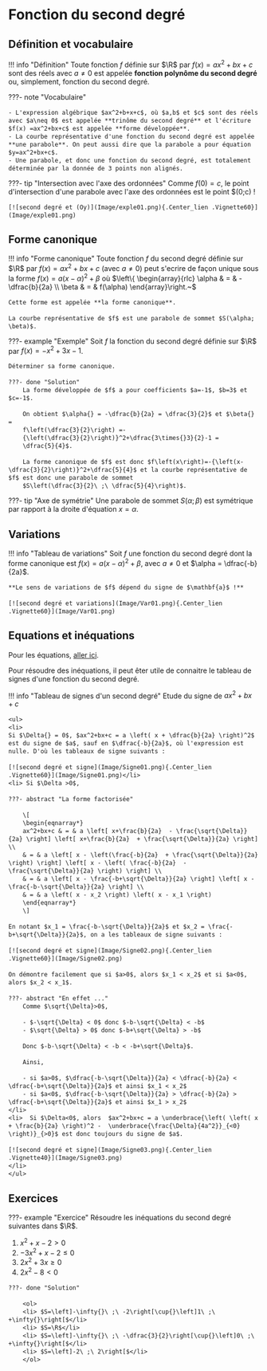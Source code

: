 # Fonction du second degré

## Définition et vocabulaire

!!! info "Définition"
    Toute fonction $f$ définie sur $\R$ par $f(x) = ax^2 + bx + c$ sont des réels avec $a\neq0$ est appelée **fonction polynôme du second degré** ou, simplement, fonction du second degré.

???- note "Vocabulaire"
    
    - L'expression algébrique $ax^2+b+x+c$, où $a,b$ et $c$ sont des réels avec $a\neq 0$ est appelée **trinôme du second degré** et l'écriture $f(x) =ax^2+bx+c$ est appelée **forme développée**.
    - La courbe représentative d'une fonction du second degré est appelée **une parabole**. On peut aussi dire que la parabole a pour équation $y=ax^2+bx+c$.
    - Une parabole, et donc une fonction du second degré, est totalement déterminée par la donnée de 3 points non alignés.

???- tip "Intersection avec l'axe des ordonnées"
    Comme $f(0) = c$, le point d'intersection d'une parabole avec l'axe des ordonnées est le point $(0;c) !

    [![second degré et (Oy)](Image/exple01.png){.Center_lien .Vignette60}](Image/exple01.png)

## Forme canonique

!!! info "Forme canonique"
    Toute fonction $f$ du second degré définie sur $\R$ par $f(x) = ax^2+bx+c$ (avec $a \neq 0$) peut s'ecrire de façon unique sous la forme $f(x) = a(x - \alpha)^2 + \beta$ où $\left\{ \begin{array}{rlc} \alpha & = & -\dfrac{b}{2a} \\ \beta & = & f(\alpha) \end{array}\right.~$

    Cette forme est appelée **la forme canonique**. 
    
    La courbe représentative de $f$ est une parabole de sommet $S(\alpha; \beta)$.

???- example "Exemple"
    Soit $f$ la fonction du second degré définie sur $\R$ par
    $f\left(x\right)=-x^2+3x-1$. 

    Déterminer sa forme canonique.

    ???- done "Solution"
        La forme développée de $f$ a pour coefficients $a=-1$, $b=3$ et $c=-1$. 

        On obtient $\alpha{} = -\dfrac{b}{2a} = \dfrac{3}{2}$ et $\beta{} =
        f\left(\dfrac{3}{2}\right) =-
        {\left(\dfrac{3}{2}\right)}^2+\dfrac{3\times{}3}{2}-1 =
        \dfrac{5}{4}$.

        La forme canonique de $f$ est donc $f\left(x\right)=-{\left(x-\dfrac{3}{2}\right)}^2+\dfrac{5}{4}$ et la courbe représentative de $f$ est donc une parabole de sommet
        $S\left(\dfrac{3}{2}\ ;\ \dfrac{5}{4}\right)$.

???- tip "Axe de symétrie"
    Une parabole de sommet $S(\alpha; \beta)$ est symétrique par rapport à la droite d'équation $x = \alpha$.

## Variations

!!! info "Tableau de variations"
    Soit $f$ une fonction du second degré dont la forme canonique est $f(x) = a(x-\alpha)^2 + \beta$, avec $a \neq 0$ et $\alpha = \dfrac{-b}{2a}$.

    **Le sens de variations de $f$ dépend du signe de $\mathbf{a}$ !**

    [![second degré et variations](Image/Var01.png){.Center_lien .Vignette60}](Image/Var01.png)

## Equations et inéquations

Pour les équations, [aller ici](../Equation/Equation.md#sol_sec_deg).

Pour résoudre des inéquations, il peut êter utile de connaitre le tableau de signes d'une fonction du second degré.

!!! info "Tableau de signes d'un second degré"
    Etude du signe de $ax^2+bx+c$

    <ul>
    <li>
    Si $\Delta{} = 0$, $ax^2+bx+c = a \left( x + \dfrac{b}{2a} \right)^2$ est du signe de $a$, sauf en $\dfrac{-b}{2a}$, où l'expression est nulle. D'où les tableaux de signe suivants :

    [![second degré et signe](Image/Signe01.png){.Center_lien .Vignette60}](Image/Signe01.png)</li>
    <li> Si $\Delta >0$, 
    
    ???- abstract "La forme factorisée"
    
        \[
        \begin{eqnarray*} 
        ax^2+bx+c & = & a \left[ x+\frac{b}{2a}  - \frac{\sqrt{\Delta}}{2a} \right] \left[ x+\frac{b}{2a}  + \frac{\sqrt{\Delta}}{2a} \right] \\
        & = & a \left[ x - \left(\frac{-b}{2a}  + \frac{\sqrt{\Delta}}{2a} \right) \right] \left[ x - \left( \frac{-b}{2a}  - \frac{\sqrt{\Delta}}{2a} \right) \right] \\
        & = & a \left[ x - \frac{-b+\sqrt{\Delta}}{2a} \right] \left[ x - \frac{-b-\sqrt{\Delta}}{2a} \right] \\  
        & = & a \left( x - x_2 \right) \left( x - x_1 \right) 
        \end{eqnarray*}
        \]

    En notant $x_1 = \frac{-b-\sqrt{\Delta}}{2a}$ et $x_2 = \frac{-b+\sqrt{\Delta}}{2a}$, on a les tableaux de signe suivants :

    [![second degré et signe](Image/Signe02.png){.Center_lien .Vignette60}](Image/Signe02.png)

    On démontre facilement que si $a>0$, alors $x_1 < x_2$ et si $a<0$, alors $x_2 < x_1$.

    ???- abstract "En effet ..."
        Comme $\sqrt{\Delta}>0$, 
        
        - $-\sqrt{\Delta} < 0$ donc $-b-\sqrt{\Delta} < -b$
        - $\sqrt{\Delta} > 0$ donc $-b+\sqrt{\Delta} > -b$

        Donc $-b-\sqrt{\Delta} < -b < -b+\sqrt{\Delta}$.

        Ainsi,
        
        - si $a>0$, $\dfrac{-b-\sqrt{\Delta}}{2a} < \dfrac{-b}{2a} < \dfrac{-b+\sqrt{\Delta}}{2a}$ et ainsi $x_1 < x_2$
        - si $a<0$, $\dfrac{-b-\sqrt{\Delta}}{2a} > \dfrac{-b}{2a} > \dfrac{-b+\sqrt{\Delta}}{2a}$ et ainsi $x_1 > x_2$
    </li>
    <li>  Si $\Delta<0$, alors  $ax^2+bx+c = a \underbrace{\left( \left( x + \frac{b}{2a} \right)^2 -  \underbrace{\frac{\Delta}{4a^2}}_{<0} \right)}_{>0}$ est donc toujours du signe de $a$.

    [![second degré et signe](Image/Signe03.png){.Center_lien .Vignette40}](Image/Signe03.png)
    </li>
    </ul>

## Exercices

???- example "Exercice"
    Résoudre les inéquations du second degré suivantes dans $\R$.
    <ol>
    <li> $x^2+x-2>0$</li>
    <li> $-3x^2+x-2\leq{}0$</li>
    <li> $2x^2+3x\geq{}0$</li>
    <li> $2x^2-8<0$ </li>
    </ol>

    ???- done "Solution"

        <ol>
        <li> $S=\left]-\infty{}\ ;\ -2\right[\cup{}\left]1\ ;\ +\infty{}\right[$</li>
        <li> $S=\R$</li>
        <li> $S=\left]-\infty{}\ ;\ -\dfrac{3}{2}\right[\cup{}\left]0\ ;\ +\infty{}\right[$</li>
        <li> $S=\left]-2\ ;\ 2\right[$</li>
        </ol>